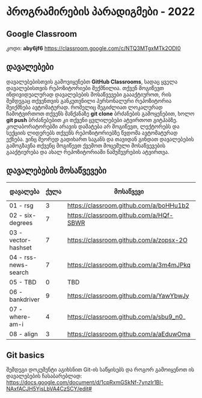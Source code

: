 # პროგრამირების პარადიგმები - 2022

## Google Classroom
კოდი: **aby6jf6**
https://classroom.google.com/c/NTQ3MTgxMTk2ODI0


## დავალებები
დავალებებისთვის გამოვიყენებთ **GitHub Classrooms**, სადაც ყველა დავალებისთვის რეპოზიტორიები შექმნილია. თქვენ მოგიწევთ ინდივიდუალურად დავალებების მოსაწვევები გაააქტიუროთ, რის შემდეგაც თქვენთვის განკუთვნილი პერსონალური რეპოზიტორია შეიქმნება ავტომატურად. რომელიც შეგიძლიათ ლოკალურად ჩამოტვირთოთ თქვენს მანქანაზე **git clone** ბრძანების გამოყენებით, ხოლო **git push** ბრძანებებით კი თქვენი ცვლილებები ატვირთოთ გიტჰაბზე. კოლაბორატორებში არავის დამატება არ მოგიწევთ, ლექტორებს და სექციის ლიდერებს თქვენს რეპოზიტორიებზე წვდომა ავტომატურად ექნება. ვინც მეორედ გადიხართ საგანს და თავიდან გინდათ დავალებების გამოგზავნა თქვენც მოგიწევთ ქვემოთ მოცემული მოსაწვევების გააქტიურება და ახალ რეპოზიტორიაში ნამუშევრების ატვირთვა.

## დავალებების მოსაწვევები
| დავალება | ქულა | მოსაწვევი | ჩაბარების თარიღი |
|----------|------|-----------|------------------|
| 01 - rsg | 3 | https://classroom.github.com/a/boHHu1b2 | 25/09/2022 |
| 02 - six-degrees | 7 | https://classroom.github.com/a/HQf-SBWR | 09/10/2022 |
| 03 - vector-hashset | 7 | https://classroom.github.com/a/zopsx-2O | 23/10/2022 |
| 04 - rss-news-search | 7 | https://classroom.github.com/a/3m4mJPkq | 06/11/2022 |
| 05 - TBD | 0 | TBD | 20/11/2022 |
| 06 - bankdriver | 9 | https://classroom.github.com/a/YawYbwJy | 27/11/2022 |
| 07 - where-am-i | 4 | https://classroom.github.com/a/sbu9_n0_ | 11/12/2022 |
| 08 - align | 3 | https://classroom.github.com/a/aEduwOma | 25/12/2022 |

## Git basics
შემდეგი დოკუმენტი აგიხსნით Git-ის საწყისებს და როგორ გამოიყენოთ ის დავალებების ჩასაბარებლად: https://docs.google.com/document/d/1cpRxmGSkNf-7ynzIr1Bl-NAxfACJH5YjsLbVA4CzSCY/edit#
